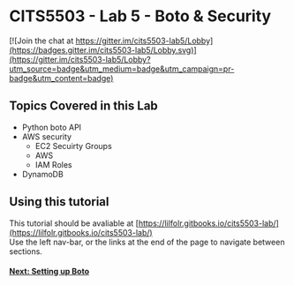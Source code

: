 # CITS5503 - Lab 5 - Boto & Security

[![Join the chat at https://gitter.im/cits5503-lab5/Lobby](https://badges.gitter.im/cits5503-lab5/Lobby.svg)](https://gitter.im/cits5503-lab5/Lobby?utm_source=badge&utm_medium=badge&utm_campaign=pr-badge&utm_content=badge)

## Topics Covered in this Lab

* Python boto API
* AWS security
  * EC2 Secuirty Groups
  * AWS
  * IAM Roles
* DynamoDB

## Using this tutorial

This tutorial should be avaliable at [https://lilfolr.gitbooks.io/cits5503-lab/](https://lilfolr.gitbooks.io/cits5503-lab/)  
Use the left nav-bar, or the links at the end of the page to navigate between sections.

#### [Next: Setting up Boto](/Part1.md)



